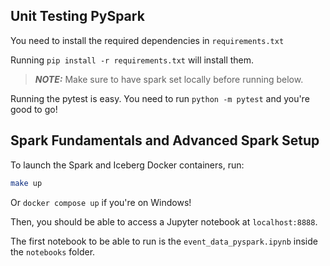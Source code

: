 
## Unit Testing PySpark

You need to install the required dependencies in `requirements.txt`

Running `pip install -r requirements.txt` will install them.

> **_NOTE:_** Make sure to have spark set locally before running below.


Running the pytest is easy. You need to run `python -m pytest` and you're good to go!



## Spark Fundamentals and Advanced Spark Setup

To launch the Spark and Iceberg Docker containers, run:

```bash
make up
```

Or `docker compose up` if you're on Windows!

Then, you should be able to access a Jupyter notebook at `localhost:8888`.

The first notebook to be able to run is the `event_data_pyspark.ipynb` inside the `notebooks` folder.

